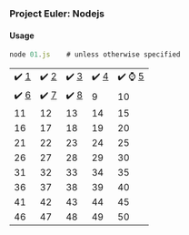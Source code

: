### Project Euler: Nodejs

#### Usage
```js
node 01.js    # unless otherwise specified
```

|    |    |    |    |    |
| -- | -- | -- | -- | -- |
| :heavy_check_mark: [1](01.js) | :heavy_check_mark: [2](02.js) | :heavy_check_mark: [3](03.js) | :heavy_check_mark: [4](04.js) | :heavy_check_mark: :watch: [5](05.js) |
| :heavy_check_mark: [6](06.js) | :heavy_check_mark: [7](07.js) | :heavy_check_mark: [8](08.js) | 9  | 10 |
| 11 | 12 | 13 | 14 | 15 |
| 16 | 17 | 18 | 19 | 20 |
| 21 | 22 | 23 | 24 | 25 |
| 26 | 27 | 28 | 29 | 30 |
| 31 | 32 | 33 | 34 | 35 |
| 36 | 37 | 38 | 39 | 40 |
| 41 | 42 | 43 | 44 | 45 |
| 46 | 47 | 48 | 49 | 50 |